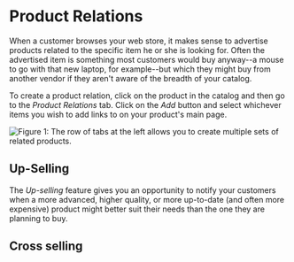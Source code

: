 # Product Relations

When a customer browses your web store, it makes sense to advertise products
related to the specific item he or she is looking for. Often the advertised item
is something most customers would buy anyway--a mouse to go with that new
laptop, for example--but which they might buy from another vendor if they aren't
aware of the breadth of your catalog.

To create a product relation, click on the product in the catalog and then go to
the *Product Relations* tab. Click on the *Add* button and select whichever
items you wish to add links to on your product's main page.

![Figure 1: The row of tabs at the left allows you to create multiple sets of related products.](../../../../images/product-relations.png)



<!--Ok. To create your own type, go into Control panel/system
settings/category.commerce/Product relation types. Add as many types as you want
and call them what you want-they all work the same way. To determine which type
will be displayed, configure the search results portal on the product detail
page. Not sure yet whether this can be customized by individual product or if
you have to have individual pages to do that.-->

 ## Up-Selling

The *Up-selling* feature gives you an opportunity to notify your customers when
a more advanced, higher quality, or more up-to-date (and often more expensive)
product might better suit their needs than the one they are planning to buy.

<!--But how to I make it work?-->

## Cross selling

<!--I'm not sure how cross-selling is supposed to work either.-->

